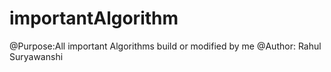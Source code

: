 # importantAlgorithm
 @Purpose:All important Algorithms build or modified by me
 @Author: Rahul Suryawanshi